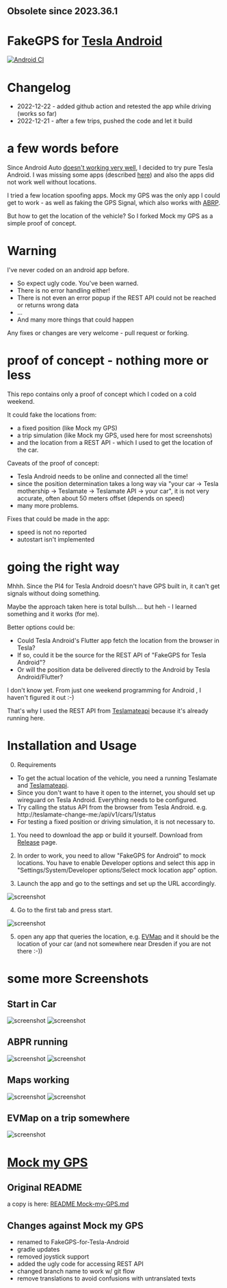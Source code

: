 Obsolete since 2023.36.1 
---

# FakeGPS for [Tesla Android](https://teslaandroid.com/release-notes)

[![Android CI](https://github.com/ca-dmin/FakeGPS-for-Tesla-Android/actions/workflows/android.yml/badge.svg)](https://github.com/ca-dmin/FakeGPS-for-Tesla-Android/actions/workflows/android.yml)

# Changelog

- 2022-12-22 - added github action and retested the app while driving (works so far)
- 2022-12-21 - after a few trips, pushed the code and let it build


# a few words before 

Since Android Auto [doesn't working very well](https://github.com/tesla-android/issue-tracker/issues/138), I decided to try pure Tesla Android.
I was missing some apps (described [here](https://github.com/ca-dmin/tesla-android-notes)) and also the apps did not work well without locations.


I tried a few location spoofing apps.
Mock my GPS was the only app I could get to work - as well as faking the GPS Signal, which also works with [ABRP](https://abetterrouteplanner.com).

But how to get the location of the vehicle? 
So I forked Mock my GPS as a simple proof of concept.

# Warning

I've never coded on an android app before. 

- So expect ugly code. You've been warned. 
- There is no error handling either!
- There is not even an error popup if the REST API could not be reached or returns wrong data
- ...
- And many more things that could happen

Any fixes or changes are very welcome - pull request or forking. 

# proof of concept - nothing more or less

This repo contains only a proof of concept which I coded on a cold weekend.

It could fake the locations from:
- a fixed position (like Mock my GPS)
- a trip simulation (like Mock my GPS, used here for most screenshots)
- and the location from a REST API - which I used to get the location of the car.

Caveats of the proof of concept:
- Tesla Android needs to be online and connected all the time!
- since the position determination takes a long way via "your car -> Tesla mothership -> Teslamate -> Teslamate API -> your car", it is not very accurate, often about 50 meters offset (depends on speed)
- many more problems.

Fixes that could be made in the app:
- speed is not no reported
- autostart isn't implemented

# going the right way

Mhhh. Since the PI4 for Tesla Android doesn't have GPS built in, it can't get signals without doing something.

Maybe the approach taken here is total bullsh.... but heh - I learned something and it works (for me).


Better options could be:
- Could Tesla Android's Flutter app fetch the location from the browser in Tesla?
- If so, could it be the source for the REST API of "FakeGPS for Tesla Android"?
- Or will the position data be delivered directly to the Android by Tesla Android/Flutter?


I don't know yet.
From just one weekend programming for Android , I haven't figured it out :-)


That's why I used the REST API from [Teslamateapi](https://github.com/tobiasehlert/teslamateapi) because it's already running here.



# Installation and Usage

0) Requirements 
  - To get the actual location of the vehicle, you need a running Teslamate and [Teslamateapi](https://github.com/tobiasehlert/teslamateapi). 
  - Since you don't want to have it open to the internet, you should set up wireguard on Tesla Android. Everything needs to be configured. 
  - Try calling the status API from the browser from Tesla Android. e.g. http://teslamate-change-me:<port>/api/v1/cars/1/status
  - For testing a fixed position or driving simulation, it is not necessary to.

1) You need to download the app or build it yourself. Download from [Release](https://github.com/ca-dmin/FakeGPS-for-Tesla-Android/releases) page.

2) In order to work, you need to allow "FakeGPS for Android" to mock locations. You have to enable Developer options and select this app in "Settings/System/Developer options/Select mock location app" option.

3) Launch the app and go to the settings and set up the URL accordingly.

![screenshot](./screenshots/preferences.png)


4) Go to the first tab and press start.

![screenshot](./screenshots/start.png)

5) open any app that queries the location, e.g. [EVMap](https://f-droid.org/packages/net.vonforst.evmap/) and it should be the location of your car (and not somewhere near Dresden if you are not there :-))


# some more Screenshots

## Start in Car

![screenshot](./screenshots/start_in_car.jpg)
![screenshot](./screenshots/trip_settings_with_maps_running.png)

## ABPR running

![screenshot](./screenshots/abrp_1.jpg)
![screenshot](./screenshots/abrp_2.png)

## Maps working

![screenshot](./screenshots/maps_1.png)
![screenshot](./screenshots/maps_2.png)

## EVMap on a trip somewhere

![screenshot](./screenshots/evmap.jpg)


# [Mock my GPS](https://github.com/warren-bank/Android-Mock-Location)

## Original README 

a copy is here: [README Mock-my-GPS.md](README%20Mock-my-GPS.md)

## Changes against Mock my GPS

- renamed to FakeGPS-for-Tesla-Android
- gradle updates
- removed joystick support
- added the ugly code for accessing REST API
- changed branch name to work w/ git flow
- remove translations to avoid confusions with untranslated texts

